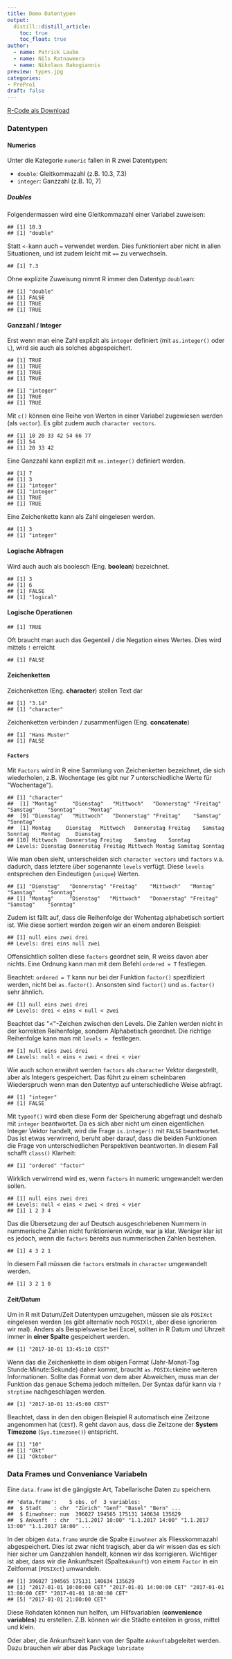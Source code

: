 ```yaml
---
title: Demo Datentypen
output: 
  distill::distill_article:
    toc: true
    toc_float: true
author:
  - name: Patrick Laube
  - name: Nils Ratnaweera
  - name: Nikolaos Bakogiannis
preview: types.jpg
categories:
- PrePro1
draft: false
---
```







[R-Code als Download](Demo_Datentypen.R)

### Datentypen 


#### Numerics

Unter die Kategorie `numeric` fallen in R zwei Datentypen:

- `double`: Gleitkommazahl (z.B. 10.3, 7.3)
- `integer`: Ganzzahl (z.B. 10, 7)

##### Doubles

Folgendermassen wird eine Gleitkommazahl einer Variabel zuweisen:


```
## [1] 10.3
## [1] "double"
```



Statt `<-`kann auch `=` verwendet werden. Dies funktioniert aber nicht in allen Situationen, und ist zudem leicht mit `==` zu verwechseln.


```
## [1] 7.3
```



Ohne explizite Zuweisung nimmt R immer den Datentyp `double`an:


```
## [1] "double"
## [1] FALSE
## [1] TRUE
## [1] TRUE
```

#### Ganzzahl / Integer 


Erst wenn man eine Zahl explizit als `integer` definiert (mit `as.integer()` oder `L`), wird sie auch als solches abgespeichert.


```
## [1] TRUE
## [1] TRUE
## [1] TRUE
## [1] TRUE
```





```
## [1] "integer"
## [1] TRUE
## [1] TRUE
```



Mit `c()` können eine Reihe von Werten in einer Variabel zugewiesen werden (als `vector`). Es gibt zudem auch `character vectors`. 


```
## [1] 10 20 33 42 54 66 77
## [1] 54
## [1] 20 33 42
```



Eine Ganzzahl kann explizit mit `as.integer()` definiert werden.


```
## [1] 7
## [1] 3
## [1] "integer"
## [1] "integer"
## [1] TRUE
## [1] TRUE
```

Eine Zeichenkette kann als Zahl eingelesen werden.


```
## [1] 3
## [1] "integer"
```


#### Logische Abfragen 

Wird auch auch als boolesch (Eng. **boolean**) bezeichnet.


```
## [1] 3
## [1] 6
## [1] FALSE
## [1] "logical"
```

#### Logische Operationen



```
## [1] TRUE
```

Oft braucht man auch das Gegenteil / die Negation eines Wertes. Dies wird mittels `!` erreicht


```
## [1] FALSE
```



#### Zeichenketten

Zeichenketten (Eng. **character**) stellen Text dar


```
## [1] "3.14"
## [1] "character"
```



Zeichenketten verbinden / zusammenfügen (Eng. **concatenate**)


```
## [1] "Hans Muster"
## [1] FALSE
```


#### `Factors`

Mit `Factors` wird in R eine Sammlung von Zeichenketten bezeichnet, die sich wiederholen, z.B. Wochentage (es gibt nur 7 unterschiedliche Werte für "Wochentage").


```
## [1] "character"
##  [1] "Montag"     "Dienstag"   "Mittwoch"   "Donnerstag" "Freitag"    "Samstag"    "Sonntag"    "Montag"    
##  [9] "Dienstag"   "Mittwoch"   "Donnerstag" "Freitag"    "Samstag"    "Sonntag"
##  [1] Montag     Dienstag   Mittwoch   Donnerstag Freitag    Samstag    Sonntag    Montag     Dienstag  
## [10] Mittwoch   Donnerstag Freitag    Samstag    Sonntag   
## Levels: Dienstag Donnerstag Freitag Mittwoch Montag Samstag Sonntag
```

Wie man oben sieht, unterscheiden sich `character vectors` und `factors` v.a. dadurch, dass letztere über sogenannte `levels` verfügt. Diese `levels` entsprechen den Eindeutigen (`unique`) Werten.


```
## [1] "Dienstag"   "Donnerstag" "Freitag"    "Mittwoch"   "Montag"     "Samstag"    "Sonntag"
## [1] "Montag"     "Dienstag"   "Mittwoch"   "Donnerstag" "Freitag"    "Samstag"    "Sonntag"
```

Zudem ist fällt auf, dass die Reihenfolge der Wohentag alphabetisch sortiert ist. Wie diese sortiert werden zeigen wir an einem anderen Beispiel:



```
## [1] null eins zwei drei
## Levels: drei eins null zwei
```

Offensichtlich sollten diese `factors` geordnet sein, R weiss davon aber nichts. Eine Ordnung kann man mit dem Befehl `ordered = T` festlegen. 

Beachtet: `ordered = T` kann nur bei der Funktion `factor()` spezifiziert werden, nicht bei `as.factor()`. Ansonsten sind `factor()` und `as.factor()` sehr ähnlich.



```
## [1] null eins zwei drei
## Levels: drei < eins < null < zwei
```

Beachtet das "<"-Zeichen zwischen den Levels. Die Zahlen werden nicht in der korrekten Reihenfolge, sondern Alphabetisch geordnet. Die richtige Reihenfolge kann man mit `levels = ` festlegen.


```
## [1] null eins zwei drei
## Levels: null < eins < zwei < drei < vier
```

Wie auch schon erwähnt werden `factors` als `character` Vektor dargestellt, aber als Integers gespeichert. Das führt zu einem scheinbaren Wiederspruch wenn man den Datentyp auf unterschiedliche Weise abfragt.


```
## [1] "integer"
## [1] FALSE
```


Mit `typeof()` wird eben diese Form der Speicherung abgefragt und deshalb mit `integer` beantwortet. Da es sich aber nicht um einen eigentlichen Integer Vektor handelt, wird die Frage `is.integer()` mit `FALSE` beantwortet. Das ist etwas verwirrend, beruht aber darauf, dass die beiden Funktionen die Frage von unterschiedlichen Perspektiven beantworten. In diesem Fall schafft `class()` Klarheit:


```
## [1] "ordered" "factor"
```


Wirklich verwirrend wird es, wenn `factors` in numeric umgewandelt werden sollen.


```
## [1] null eins zwei drei
## Levels: null < eins < zwei < drei < vier
## [1] 1 2 3 4
```

Das die Übersetzung der auf Deutsch ausgeschriebenen Nummern in nummerische Zahlen nicht funktionieren würde, war ja klar. Weniger klar ist es jedoch, wenn die `factors` bereits aus nummerischen Zahlen bestehen.


```
## [1] 4 3 2 1
```

In diesem Fall müssen die `factors` erstmals in `character` umgewandelt werden.


```
## [1] 3 2 1 0
```




#### Zeit/Datum

Um in R mit Datum/Zeit Datentypen umzugehen, müssen sie als `POSIXct` eingelesen werden (es gibt alternativ noch `POSIXlt`, aber diese ignorieren wir mal). Anders als Beispielsweise bei Excel, sollten in R Datum und Uhrzeit immer in **einer Spalte** gespeichert werden.


```
## [1] "2017-10-01 13:45:10 CEST"
```

Wenn das die Zeichenkette in dem obigen Format (Jahr-Monat-Tag Stunde:Minute:Sekunde) daher kommt, braucht `as.POSIXct`keine weiteren Informationen. Sollte das Format von dem aber Abweichen, muss man der Funktion das genaue Schema jedoch mitteilen. Der Syntax dafür kann via `?strptime` nachgeschlagen werden.


```
## [1] "2017-10-01 13:45:00 CEST"
```

Beachtet, dass in den den obigen Beispiel R automatisch eine Zeitzone angenommen hat (`CEST`). R geht davon aus, dass die Zeitzone der **System Timezone** (`Sys.timezone()`) entspricht.


```
## [1] "10"
## [1] "Okt"
## [1] "Oktober"
```



### Data Frames und Conveniance Variabeln

Eine `data.frame` ist die gängigste Art, Tabellarische Daten zu speichern. 


```
## 'data.frame':	5 obs. of  3 variables:
##  $ Stadt    : chr  "Zürich" "Genf" "Basel" "Bern" ...
##  $ Einwohner: num  396027 194565 175131 140634 135629
##  $ Ankunft  : chr  "1.1.2017 10:00" "1.1.2017 14:00" "1.1.2017 13:00" "1.1.2017 18:00" ...
```

In der obigen `data.frame` wurde die Spalte `Einwohner` als Fliesskommazahl abgespeichert. Dies ist zwar nicht tragisch, aber da wir wissen das es sich hier sicher um Ganzzahlen handelt, können wir das korrigieren. Wichtiger ist aber, dass wir die Ankunftszeit (Spalte`Ankunft`) von  einem `Factor` in ein Zeitformat (`POSIXct`) umwandeln. 



```
## [1] 396027 194565 175131 140634 135629
## [1] "2017-01-01 10:00:00 CET" "2017-01-01 14:00:00 CET" "2017-01-01 13:00:00 CET" "2017-01-01 18:00:00 CET"
## [5] "2017-01-01 21:00:00 CET"
```


Diese Rohdaten können nun helfen, um Hilfsvariablen (**convenience variables**) zu erstellen. Z.B. können wir die Städte einteilen in gross, mittel und klein. 





Oder aber, die Ankunftszeit kann von der Spalte `Ankunft`abgeleitet werden. Dazu brauchen wir aber das Package `lubridate`










